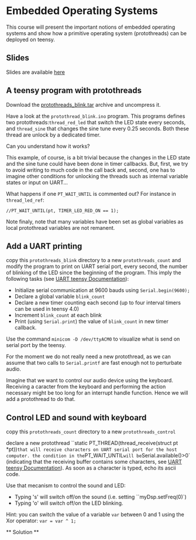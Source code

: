 # Embedded Operating Systems

This course will present the important notions of embedded operating systems and show how a primitive operating system (protothreads) can be deployed on teensy.

## Slides

Slides are available  [here](os/img/cours_2_os.pdf)

## A teensy program with protothreads 
Download the [protothreads_blink.tar](os/img/protothreads_blink.tar) archive and uncompress it.

Have a look at the ``protothread_blink.ino`` program. This programs defines two protothreads:`thread_red_led` that switch the LED state every  seconds, and `thread_sine` that changes the sine tune every 0.25 seconds. Both these thread are unlock by a dedicated timer. 

Can you understand how it works? 

This example, of course, is a bit trivial because the changes in the LED state and the sine tune could have been done in timer callbacks. But, first,  we try to avoid writing to much code in the call back and, second, one has to imagine other conditions for unlocking the threads such as internal variable states or input on UART... 

 What happens if one ``PT_WAIT_UNTIL`` is commented out? For instance in ``thread_led_ref``:
 
 ``//PT_WAIT_UNTIL(pt, TIMER_LED_RED_ON == 1);``

Note finaly, note that many variables have been set as global variables as local protothread variables are not remanent.


## Add a UART printing 
copy this ``protothreads_blink`` directory to a new ``protothreads_count`` and modify the program to print on UART serial port, every second,   the number of blinking of the LED since the beginning of the program.  This imply the following tasks (see [UART teensy Documentation](https://www.pjrc.com/teensy/td_uart.html)):

- Initialize serial communication at 9600 bauds using `Serial.begin(9600);`
-  Declare a global variable `blink_count`
- Declare a new timer counting each second (up to four interval timers can be used in teensy 4.0)
- Increment `blink_count` at each blink
- Print (using `Serial.print`) the value of `blink_count` in new timer callback.
 
Use the command ``minicom -D /dev/ttyACM0`` to visualize what is send on serial port by the teensy. 

For the moment we do not really need a new protothread, as we can assume that two calls to ``Serial.printf`` are fast enough not to perturbate audio.

Imagine that we want to control our audio device using the keyboard. Receiving a caracter from the keyboard and performing the action necessary might be too long for an interrupt handle function. Hence we will add a protothread to do that. 

## Control LED and sound with keyboard
copy this ``protothreads_count`` directory to a new ``protothreads_control``

declare a new protothread ``static PT_THREAD(thread_receive(struct pt *pt))` that will receive characters on UART serial port for the host computer. the condition in the `PT_WAIT_UNTIL` will be `Serial.available()>0` (indicating that the receiving buffer contains some characters, see [UART teensy Documentation](https://www.pjrc.com/teensy/td_uart.html)). As soon as a character is typed, echo its ascii code. 

Use that mecanism to control the sound and LED:

- Typing 's' will switch off/on the sound (i.e. setting ``myDsp.setFreq(0)`) 
- Typing 'o' will switch off/on the LED blinking.

Hint: you can switch the value of a variable `var` between 0 and 1 using the Xor operator: `var = var ^ 1;`

** Solution **
<!---
```

#include <Arduino.h>
#include <Audio.h>

#include "MyDsp.h"
#include "protothreads/pt.h"

static struct pt pt[3];


// Teensy 3.x and 4.x  have the LED on pin 13
const int ledPin = LED_BUILTIN;
volatile int ledState = LOW;
volatile unsigned int  TIMER_LED_RED_ON = 0;
volatile unsigned int  TIMER_SINE_ON = 0;
volatile unsigned int  SOUND_ON = 1;
volatile unsigned int  LED_ON = 1;
//blink count
volatile unsigned long blink_count = 0; // use volatile for shared variables

IntervalTimer TimerLed;
IntervalTimer TimerSine;
IntervalTimer TimerCount;

MyDsp myDsp;
AudioOutputI2S out;
AudioControlSGTL5000 audioShield;
AudioConnection patchCord0(myDsp,0,out,0);
AudioConnection patchCord1(myDsp,0,out,1);


static PT_THREAD(thread_led_red(struct pt *pt))
{
    PT_BEGIN(pt);

    while(1)
    {
      if (ledState == HIGH)
	ledState = LOW;
      else 
	if (LED_ON == 1)
	  ledState = HIGH;
        else
	  ledState = LOW;
      digitalWrite(ledPin, ledState);
      TIMER_LED_RED_ON = 0;
      PT_WAIT_UNTIL(pt, TIMER_LED_RED_ON == 1);
    }

    PT_END(pt);
}

static PT_THREAD(thread_sine(struct pt *pt))
{
    PT_BEGIN(pt);

    while(1)
    {
      TIMER_SINE_ON = 0;
      if (SOUND_ON == 1)
	myDsp.setFreq(random(50,1000));
      else
	myDsp.setFreq(0);
      	
      PT_WAIT_UNTIL(pt, TIMER_SINE_ON == 1);
    }
    PT_END(pt);
}

static PT_THREAD(thread_receive(struct pt *pt))
{
    PT_BEGIN(pt);

    while(1)
    {

      PT_WAIT_UNTIL(pt, Serial.available() > 0);
      while (Serial.available() > 0) {
      	int incomingByte = Serial.read();
	      Serial.print("UART received: ");
	      Serial.println(incomingByte, DEC);
	      if (incomingByte == 's')
	        {
	        SOUND_ON = SOUND_ON ^ 1;
	        Serial.print("SOUND_ON is now: ");
	        Serial.println(SOUND_ON, DEC);
	        }
	      if (incomingByte == 'l') {
	        LED_ON = LED_ON ^ 1;
	        Serial.print("LED_ON is now: ");
	        Serial.println(LED_ON, DEC);
	      }
      }
    }

    PT_END(pt);
}

void timer_interrupt_led() {
  TIMER_LED_RED_ON = 1;
  //blink countxs
  blink_count++;
}

//blink count
void timer_interrupt_count() {
  Serial.print("number of blink=");
  Serial.println(blink_count);
}

void timer_interrupt_sine() {
  TIMER_SINE_ON = 1;
}



void setup(void)
{
 
  pinMode(ledPin, OUTPUT);

  //blink count
  Serial.begin(9600);

  AudioMemory(2);
  audioShield.enable();
  audioShield.volume(0.5);
  
  TimerLed.begin(timer_interrupt_led, 500000);  // blinkLED to run every 0.5 seconds
  TimerSine.begin(timer_interrupt_sine, 100000);  // Sine  to run every 0.1 seconds
  TimerCount.begin(timer_interrupt_count, 2000000);  // Count blink every 2 seconds

  PT_INIT(&pt[0]);
  PT_INIT(&pt[1]);

  

}


void loop(void)
{
 
    thread_led_red(&pt[0]);
    thread_sine(&pt[1]);
    thread_receive(&pt[2]);

}

```
--->